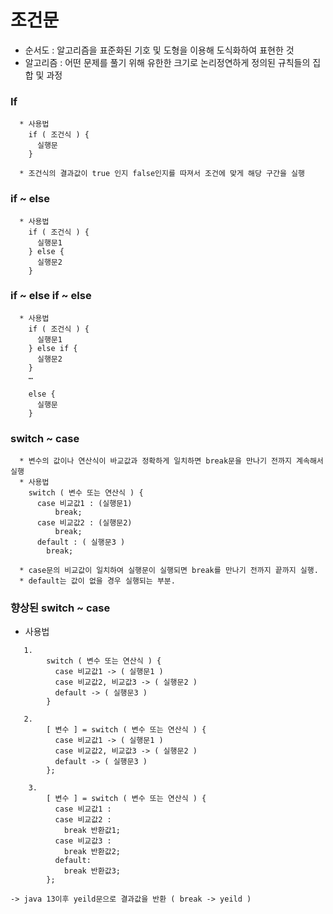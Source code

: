# 조건문 

* 순서도 : 알고리즘을 표준화된 기호 및 도형을 이용해 도식화하여 표현한 것
* 알고리즘 : 어떤 문제를 풀기 위해 유한한 크기로 논리정연하게 정의된 규칙들의 집합 및 과정



### If
```
  * 사용법
    if ( 조건식 ) {
      실행문
    }

  * 조건식의 결과값이 true 인지 false인지를 따져서 조건에 맞게 해당 구간을 실행
```

### if ~ else
```
  * 사용법
    if ( 조건식 ) {
      실행문1 
    } else {
      실행문2
    }
```

### if ~ else if ~ else
```
  * 사용법
    if ( 조건식 ) {
      실행문1 
    } else if {
      실행문2
    } 
    …

    else {
      실행문
    }
```

### switch ~ case
```
  * 변수의 값이나 연산식이 바교값과 정확하게 일치하면 break문을 만나기 전까지 계속해서 실행
  * 사용법
    switch ( 변수 또는 연산식 ) {
      case 비교값1 : (실행문1) 
          break;
      case 비교값2 : (실행문2) 
          break;
      default : ( 실행문3 )
        break;

  * case문의 비교값이 일치하여 실행문이 실행되면 break를 만나기 전까지 끝까지 실행.
  * default는 값이 없을 경우 실행되는 부분.
```

### 향상된 switch ~ case
* 사용법
```
   1. 	
        switch ( 변수 또는 연산식 ) {
          case 비교값1 -> ( 실행문1 )
          case 비교값2, 비교값3 -> ( 실행문2 )
          default -> ( 실행문3 )
        }

   2.    
        [ 변수 ] = switch ( 변수 또는 연산식 ) {
          case 비교값1 -> ( 실행문1 )
          case 비교값2, 비교값3 -> ( 실행문2 )
          default -> ( 실행문3 )
        };

    3.    
        [ 변수 ] = switch ( 변수 또는 연산식 ) {
          case 비교값1 :
          case 비교값2 :
            break 반환값1;
          case 비교값3 :
            break 반환값2;
          default:
            break 반환값3;
        };

-> java 13이후 yeild문으로 결과값을 반환 ( break -> yeild )
```

